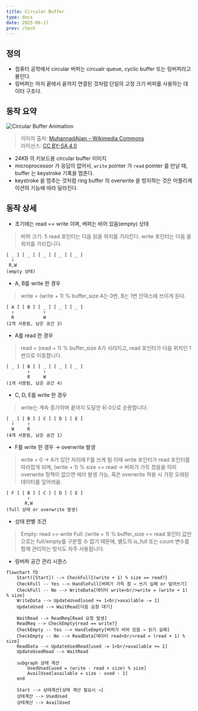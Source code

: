```yaml
---
title: Circular Buffer
type: docs
date: 2025-06-17
prev: /tech
---
```



## 정의 

- 컴퓨터 공학에서 circular 버퍼는 circualr queue, cyclic buffer 또는 링버퍼라고 불린다.
- 링버퍼는 마치 끝에서 끝까지 연결된 것처럼 단일의 고정 크기 버퍼를 사용하는 데이터 구조다.


## 동작 요약 

![Circular Buffer Animation](https://upload.wikimedia.org/wikipedia/commons/3/3f/Circular_Buffer_Animation.gif)
> 이미지 출처: [MuhannadAjjan – Wikimedia Commons](https://commons.wikimedia.org/w/index.php?curid=45368479)  
> 라이선스: [CC BY-SA 4.0](https://creativecommons.org/licenses/by-sa/4.0)

- 24KB 의 키보드용 circular buffer 이미지
- microprocessor 가 응답이 없어서, `write` pointer 가 `read` pointer 를 만날 때, buffer 는 keystroke 기록을 멈춘다.
- keystroke 을 멈추는 것처럼 ring buffer 의 overwrite 을 방지하는 것은 어플리케이션의 기능에 따라 달라진다. 


## 동작 상세 

- 초기에는 read == write 이며, 버퍼는 비어 있음(empty) 상태
> 버퍼 크기: 5
> read 포인터는 다음 읽을 위치를 가리킨다.
> write 포인터는 다음 쓸 위치를 가리킵니다.

```
[ _ ] [ _ ] [ _ ] [ _ ] [ _ ]
  ↑
 R,W
(empty 상태)
```

- A, B를 write 한 경우
> write = (write + 1) % buffer_size
> A는 0번, B는 1번 인덱스에 쓰이게 된다.

```
[ A ] [ B ] [ _ ] [ _ ] [ _ ]
  ↑           ↑
  R           W
(2개 사용됨, 남은 공간 3)
```


- A를 read 한 경우
> read = (read + 1) % buffer_size
> A가 사라지고, read 포인터가 다음 위치인 1번으로 이동합니다.

```
[ _ ] [ B ] [ _ ] [ _ ] [ _ ]
        ↑     ↑
        R     W
(1개 사용됨, 남은 공간 4)
```

- C, D, E를 write 한 경우
> write는 계속 증가하며 끝까지 도달한 뒤 0으로 순환합니다.

```
[ _ ] [ B ] [ C ] [ D ] [ E ]
  ↑     ↑                  
  W     R                  
(4개 사용됨, 남은 공간 1)
```

- F를 write 한 경우 → overwrite 발생
> write = 0 → A가 있던 자리에 F를 쓰게 됨
> 이때 write 포인터가 read 포인터를 따라잡게 되며,
> (write + 1) % size == read → 버퍼가 가득 찼음을 의미
> overwrite 정책이 없으면 에러 발생 가능,
> 혹은 overwrite 허용 시 가장 오래된 데이터를 덮어씌움.

```
[ F ] [ B ] [ C ] [ D ] [ E ]
        ↑                  
       R,W                  
(full 상태 or overwrite 발생)
```

- 상태 판별 조건
> Empty: read == write
> Full: (write + 1) % buffer_size == read
> 포인터 값만으로는 full/empty를 구분할 수 없기 때문에, 별도의 is_full 또는 count 변수를 함께 관리하는 방식도 자주 사용됩니다.

- 링버퍼 공간 관리 시퀀스 
```mermaid
flowchart TD
    Start([Start]) --> CheckFull{(write + 1) % size == read?}
    CheckFull -- Yes --> HandleFull[버퍼가 가득 참 → 쓰기 실패 or 덮어쓰기]
    CheckFull -- No --> WriteData[데이터 write<br/>write = (write + 1) % size]
    WriteData --> UpdateUsed[used += 1<br/>available -= 1]
    UpdateUsed --> WaitRead[다음 요청 대기]

    WaitRead --> ReadReq[Read 요청 발생]
    ReadReq --> CheckEmpty{read == write?}
    CheckEmpty -- Yes --> HandleEmpty[버퍼가 비어 있음 → 읽기 실패]
    CheckEmpty -- No --> ReadData[데이터 read<br/>read = (read + 1) % size]
    ReadData --> UpdateUsedRead[used -= 1<br/>available += 1]
    UpdateUsedRead --> WaitRead

    subgraph 상태 계산
        UsedUsed[used = (write - read + size) % size]
        AvailUsed[available = size - used - 1]
    end

    Start --> 상태계산[상태 계산 필요시 →]
    상태계산 --> UsedUsed
    상태계산 --> AvailUsed
```

